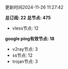 更新时间2024-11-26 11:27:42

**总订阅: 22**
**总节点: 475**
- vless节点: 12

**google ping有效节点: 18**
- v2ray节点: 3
- ss节点: 12
- trojan节点: 3
